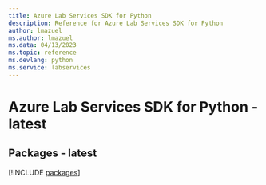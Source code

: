 ```yaml
---
title: Azure Lab Services SDK for Python
description: Reference for Azure Lab Services SDK for Python
author: lmazuel
ms.author: lmazuel
ms.data: 04/13/2023
ms.topic: reference
ms.devlang: python
ms.service: labservices
---
```

# Azure Lab Services SDK for Python - latest
## Packages - latest
[!INCLUDE [packages](lab-services-index.md)]